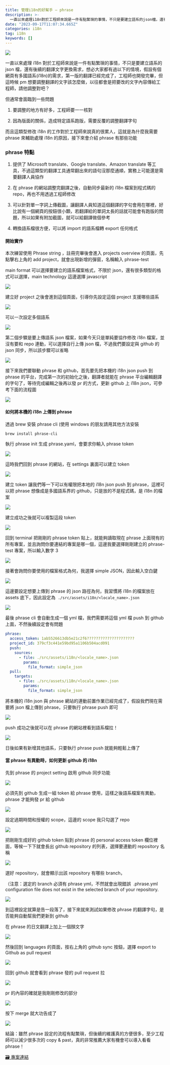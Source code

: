 ```yaml
---
title: 管理i18n的好幫手 — phrase
description: >-
  一直以來處理i18n對於工程師來說是一件有點繁瑣的事情，不只是要建立語系的json檔，還有後續的翻譯文字更換需求，想必大家都有過以下的情境，假設有個網頁有多國語系(i18n)的需求，第一版的翻譯已經完成了，工程師也開發完畢，但這時候pm想要調整翻譯的文字該怎麼做，以往都會是把要改…
date: "2023-09-17T11:07:34.665Z"
categories: i18n
tag: i18n
keywords: []
---
```


![](/Users/joectchang_mac/Downloads/medium-export-a/post2023/md_1697073963636/img/1__Xc1ufdKghdrNXCBna4u__KQ.jpeg)

一直以來處理 i18n 對於工程師來說是一件有點繁瑣的事情，不只是要建立語系的 json 檔，還有後續的翻譯文字更換需求，想必大家都有過以下的情境，假設有個網頁有多國語系(i18n)的需求，第一版的翻譯已經完成了，工程師也開發完畢，但這時候 pm 想要調整翻譯的文字該怎麼做，以往都會是把要改的文字內容傳給工程師，請他調整對吧？

但通常會面臨到一些問題

1. 要調整的地方有好多，工程師要一一核對

2. 因為版面的關係，造成特定語系跑版，需要反覆的調整翻譯字句

而且這類型修改 i18n 的工作對於工程師來說真的很累人，這就是為什麼我需要 phrase 來輔助處理 i18n 的原因，接下來會介紹 phrase 有那些功能

### phrase 特點

1. 提供了 Microsoft translate、Google translate、Amazon translate 等工具，不過這類型的翻譯工具通常翻出來的語句沒那麼通順，實務上可能還是需要翻譯人員協作

2. 在 phrase 的網站調整完翻譯之後，自動同步最新的 i18n 檔案到程式碼的 repo，再也不用透過工程師修改

3. 可以針對單一字詞上傳截圖，讓翻譯人員知道這個翻譯的字句會用在哪裡，好比說有一個網頁的按鈕很小顆，若翻譯給的單詞太長的話就可能會有跑版的問題，所以如果有附加截圖，就可以給翻譯做個參考

4. 轉換語系檔很方便，可以將 import 的語系檔轉 export 任何格式

#### 開始實作

本次練習使用 Phrase string ，註冊完畢後會進入 projects overview 的頁面，先點擊右上角的 add project，就會出現新增的彈窗，名稱輸入 phrase-test

main format 可以選擇要建立的語系檔案格式，不限於 json，還有很多類型的格式可以選擇，main technology 這邊選擇 javascript

![](/Users/joectchang_mac/Downloads/medium-export-a/post2023/md_1697073963636/img/1__qm200he12MxTEBXEIXrk5Q.png)

建立好 project 之後會進到這個頁面，引導你先設定這個 project 支援哪些語系

![](/Users/joectchang_mac/Downloads/medium-export-a/post2023/md_1697073963636/img/1____Ausbr__cnySCAsNoSdK3Hg.png)

可以一次設定多個語系

![](/Users/joectchang_mac/Downloads/medium-export-a/post2023/md_1697073963636/img/1__0DFjJ3QtTAuMbWIUHB5JWQ.png)

第二個步驟是要上傳語系 json 檔案，如果今天只是單純要協作修改 i18n 檔案，並沒有要和 repo 連動，可以選擇自行上傳 json 檔，不過我們要設定與 github 的 json 同步，所以該步驟可以省略

![](/Users/joectchang_mac/Downloads/medium-export-a/post2023/md_1697073963636/img/1____Ausbr__cnySCAsNoSdK3Hg.png)

接下來我們要聯動 phrase 和 github，首先要先把本機的 i18n json push 到 phrase 的平台，完成第一次的初始化之後，翻譯者就能在 phrase 平台編輯翻譯的字句了，等待完成編輯之後再以發 pr 的方式，更新 github 上 i18n json，可參考下面的流程圖

![](/Users/joectchang_mac/Downloads/medium-export-a/post2023/md_1697073963636/img/1__N2ev1wJ__k020gvSGfCPGlw.png)

#### 如何將本機的 i18n 上傳到 phrase

透過 brew 安裝 phrase cli (使用 windows 的朋友請用其他方法安裝

```bash
brew install phrase-cli
```

執行 phrase init 生成 phrase.yaml，會要求你輸入 phrase token

![](/Users/joectchang_mac/Downloads/medium-export-a/post2023/md_1697073963636/img/1__86xDQPQjk__Q4WETGAQQgqQ.png)

這時我們回到 phrase 的網站，在 settings 裏面可以建立 token

![](/Users/joectchang_mac/Downloads/medium-export-a/post2023/md_1697073963636/img/1__Vi7ACtyREdQYJxG3jLSv4w.png)

建立 token 讓我們等一下可以有權限把本地的 i18n json push 到 phrase，這裡可以把 phrase 想像成是多國語系界的 github，只是放的不是程式碼，是 i18n 的檔案

![](/Users/joectchang_mac/Downloads/medium-export-a/post2023/md_1697073963636/img/1__xu7ztW1__kyhNSyf2CV4z5w.png)

建立成功之後就可以複製這段 token

![](/Users/joectchang_mac/Downloads/medium-export-a/post2023/md_1697073963636/img/1__aQPuK__8BgMG3Luy8CCTkxg.png)

回到 terminal 把剛剛的 phrase token 貼上，就能夠讀取現在 phrase 上面現有的所有專案，並且詢問你要連結的專案是哪一個，這邊我要選擇剛剛建立的 phrase-test 專案，所以輸入數字 3

![](/Users/joectchang_mac/Downloads/medium-export-a/post2023/md_1697073963636/img/1__SwJEfxOz2cNANkKcAQYkgw.png)

接著會詢問你要使用的檔案格式為何，我選擇 simple JSON，因此輸入空白鍵

![](/Users/joectchang_mac/Downloads/medium-export-a/post2023/md_1697073963636/img/1__29ZvajkAoVltVFp__iPME__g.png)

這邊要設定想要上傳到 phrase 的 json 路徑為何，我習慣將 i18n 的檔案放在 assets 底下，因此設定為  `./src/assets/i18n/<locale_name>.json`

![](/Users/joectchang_mac/Downloads/medium-export-a/post2023/md_1697073963636/img/1__kzFUtMr9sm5E6hUXYtOsUQ.png)

最後 phrase cli 會自動生成一個 yml 檔，我們需要將這個 yml 檔 push 到 github 上面，不然後續設定會有問題

```yml
phrase:
  access_token: 1ab5526613db5e21c2f6?????????????????????
  project_id: 379cf3c441e59bd95a1106b504acd091
  push:
    sources:
      - file: ./src/assets/i18n/<locale_name>.json
        params:
          file_format: simple_json
  pull:
    targets:
      - file: ./src/assets/i18n/<locale_name>.json
        params:
          file_format: simple_json
```

將本機的 i18n json 與 phrase 網站的連動前置作業已經完成了，假設我們現在需要將 json 檔上傳到 phrase，只要執行 phrase push 即可

![](/Users/joectchang_mac/Downloads/medium-export-a/post2023/md_1697073963636/img/1__AdAnxJbQKysbQ__rEKM5ilQ.png)

push 成功之後就可以在 phrase 的網站裡看到語系檔拉！

![](/Users/joectchang_mac/Downloads/medium-export-a/post2023/md_1697073963636/img/1__URZ4XMvXTV4VMIceBlp5iw.png)

日後如果有新增其他語系，只要執行 phrase push 就能夠輕鬆上傳了

#### 當 phrase 有異動時，如何更新 github 的 i18n

先到 phrase 的 project setting 啟用 github 同步功能

![](/Users/joectchang_mac/Downloads/medium-export-a/post2023/md_1697073963636/img/1__tcYCo2IfAJq8aF7Q1gJ99w.png)

必須先到 github 生成一組 token 給 phrase 使用，這樣之後語系檔案有異動，phrase 才能夠發 pr 給 github

![](/Users/joectchang_mac/Downloads/medium-export-a/post2023/md_1697073963636/img/1__u9JW2CH2vMps__TdI1PCU0A.png)

設定過期時間和授權的 scope，這邊的 scope 我只勾選了 repo

![](/Users/joectchang_mac/Downloads/medium-export-a/post2023/md_1697073963636/img/1__lIPIh1nw2a__M0ag9CiZj8w.png)

把剛剛生成好的 github token 貼到 phrase 的 personal access token 欄位裡面，等候一下下就會長出 github repository 的列表，選擇要連動的 repository 名稱

![](/Users/joectchang_mac/Downloads/medium-export-a/post2023/md_1697073963636/img/1__HHwgLi4nHssoPlsE__X5tkg.png)

選好 repository，就會顯示出該 repository 有哪些 branch，

（注意：選定的 branch 必須有 phrase yml，不然就會出現錯誤  .phrase.yml configuration file does not exist in the selected branch of your repository.

![](/Users/joectchang_mac/Downloads/medium-export-a/post2023/md_1697073963636/img/1__pfy06WVQkQt5nI9W85Xsag.png)

到這裡設定就算是告一段落了，接下來就來測試如果修改 phrase 的翻譯字句，是否能夠自動幫我們更新到 github

在 phrase 的日文翻譯上加上一個顏文字

![](/Users/joectchang_mac/Downloads/medium-export-a/post2023/md_1697073963636/img/1__eZ6NQHplKJgKqcJWxASbuw.png)

然後回到 languages 的頁面，按右上角的 github sync 按鈕，選擇 export to Github as pull request

![](/Users/joectchang_mac/Downloads/medium-export-a/post2023/md_1697073963636/img/1__ljqp1VPFKGoSC5ZJhemCog.png)

回到 github 就會看到 phrase 發的 pull request 拉

![](/Users/joectchang_mac/Downloads/medium-export-a/post2023/md_1697073963636/img/1__pCqyw1qlvT1gbZ3oPP__7cQ.png)

pr 的內容的確就是我剛剛修改的部分

![](/Users/joectchang_mac/Downloads/medium-export-a/post2023/md_1697073963636/img/1__itcZlewx4MJYMgf0KrtUIw.png)

按下 merge 就大功告成了

![](/Users/joectchang_mac/Downloads/medium-export-a/post2023/md_1697073963636/img/1__gKW6WwR6AY0__vie6L7QdRQ.png)

結論：雖然 phrase 設定的流程有點繁瑣，但後續的維護真的方便很多，至少工程師可以減少很多次的 copy & past，真的非常推薦大家有機會可以導入看看 phrase！

[🗃 專案連結](https://github.com/ChangChiao/phrase-test)
